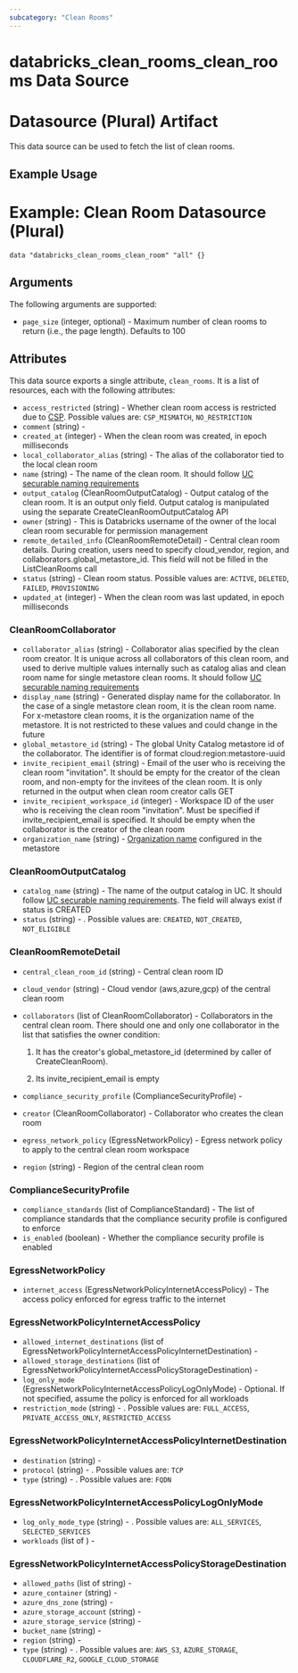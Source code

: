 ```yaml
---
subcategory: "Clean Rooms"
---
```

# databricks_clean_rooms_clean_rooms Data Source
# Datasource (Plural) Artifact

This data source can be used to fetch the list of clean rooms.

## Example Usage
# Example: Clean Room Datasource (Plural)

```hcl
data "databricks_clean_rooms_clean_room" "all" {}
```

## Arguments
The following arguments are supported:
* `page_size` (integer, optional) - Maximum number of clean rooms to return (i.e., the page length). Defaults to 100



## Attributes
This data source exports a single attribute, `clean_rooms`. It is a list of resources, each with the following attributes:
* `access_restricted` (string) - Whether clean room access is restricted due to [CSP](https://docs.databricks.com/en/security/privacy/security-profile.html). Possible values are: `CSP_MISMATCH`, `NO_RESTRICTION`
* `comment` (string) - 
* `created_at` (integer) - When the clean room was created, in epoch milliseconds
* `local_collaborator_alias` (string) - The alias of the collaborator tied to the local clean room
* `name` (string) - The name of the clean room.
  It should follow [UC securable naming requirements](https://docs.databricks.com/en/data-governance/unity-catalog/index.html#securable-object-naming-requirements)
* `output_catalog` (CleanRoomOutputCatalog) - Output catalog of the clean room. It is an output only field. Output catalog is manipulated
  using the separate CreateCleanRoomOutputCatalog API
* `owner` (string) - This is Databricks username of the owner of the local clean room securable for permission management
* `remote_detailed_info` (CleanRoomRemoteDetail) - Central clean room details. During creation, users need to specify
  cloud_vendor, region, and collaborators.global_metastore_id.
  This field will not be filled in the ListCleanRooms call
* `status` (string) - Clean room status. Possible values are: `ACTIVE`, `DELETED`, `FAILED`, `PROVISIONING`
* `updated_at` (integer) - When the clean room was last updated, in epoch milliseconds

### CleanRoomCollaborator
* `collaborator_alias` (string) - Collaborator alias specified by the clean room creator. It is unique across all collaborators of this clean room, and used to derive
  multiple values internally such as catalog alias and clean room name for single metastore clean rooms.
  It should follow [UC securable naming requirements](https://docs.databricks.com/en/data-governance/unity-catalog/index.html#securable-object-naming-requirements)
* `display_name` (string) - Generated display name for the collaborator. In the case of a single metastore clean room, it is the clean
  room name. For x-metastore clean rooms, it is the organization name of the metastore. It is not restricted to
  these values and could change in the future
* `global_metastore_id` (string) - The global Unity Catalog metastore id of the collaborator. The identifier is of format cloud:region:metastore-uuid
* `invite_recipient_email` (string) - Email of the user who is receiving the clean room "invitation". It should be empty
  for the creator of the clean room, and non-empty for the invitees of the clean room.
  It is only returned in the output when clean room creator calls GET
* `invite_recipient_workspace_id` (integer) - Workspace ID of the user who is receiving the clean room "invitation". Must be specified if
  invite_recipient_email is specified.
  It should be empty when the collaborator is the creator of the clean room
* `organization_name` (string) - [Organization name](:method:metastores/list#metastores-delta_sharing_organization_name)
  configured in the metastore

### CleanRoomOutputCatalog
* `catalog_name` (string) - The name of the output catalog in UC.
  It should follow [UC securable naming requirements](https://docs.databricks.com/en/data-governance/unity-catalog/index.html#securable-object-naming-requirements).
  The field will always exist if status is CREATED
* `status` (string) - . Possible values are: `CREATED`, `NOT_CREATED`, `NOT_ELIGIBLE`

### CleanRoomRemoteDetail
* `central_clean_room_id` (string) - Central clean room ID
* `cloud_vendor` (string) - Cloud vendor (aws,azure,gcp) of the central clean room
* `collaborators` (list of CleanRoomCollaborator) - Collaborators in the central clean room. There should one and only one collaborator
  in the list that satisfies the owner condition:
  
  1. It has the creator's global_metastore_id (determined by caller of CreateCleanRoom).
  
  2. Its invite_recipient_email is empty
* `compliance_security_profile` (ComplianceSecurityProfile) - 
* `creator` (CleanRoomCollaborator) - Collaborator who creates the clean room
* `egress_network_policy` (EgressNetworkPolicy) - Egress network policy to apply to the central clean room workspace
* `region` (string) - Region of the central clean room

### ComplianceSecurityProfile
* `compliance_standards` (list of ComplianceStandard) - The list of compliance standards that the compliance security profile is configured to enforce
* `is_enabled` (boolean) - Whether the compliance security profile is enabled

### EgressNetworkPolicy
* `internet_access` (EgressNetworkPolicyInternetAccessPolicy) - The access policy enforced for egress traffic to the internet

### EgressNetworkPolicyInternetAccessPolicy
* `allowed_internet_destinations` (list of EgressNetworkPolicyInternetAccessPolicyInternetDestination) - 
* `allowed_storage_destinations` (list of EgressNetworkPolicyInternetAccessPolicyStorageDestination) - 
* `log_only_mode` (EgressNetworkPolicyInternetAccessPolicyLogOnlyMode) - Optional. If not specified, assume the policy is enforced for all workloads
* `restriction_mode` (string) - . Possible values are: `FULL_ACCESS`, `PRIVATE_ACCESS_ONLY`, `RESTRICTED_ACCESS`

### EgressNetworkPolicyInternetAccessPolicyInternetDestination
* `destination` (string) - 
* `protocol` (string) - . Possible values are: `TCP`
* `type` (string) - . Possible values are: `FQDN`

### EgressNetworkPolicyInternetAccessPolicyLogOnlyMode
* `log_only_mode_type` (string) - . Possible values are: `ALL_SERVICES`, `SELECTED_SERVICES`
* `workloads` (list of ) - 

### EgressNetworkPolicyInternetAccessPolicyStorageDestination
* `allowed_paths` (list of string) - 
* `azure_container` (string) - 
* `azure_dns_zone` (string) - 
* `azure_storage_account` (string) - 
* `azure_storage_service` (string) - 
* `bucket_name` (string) - 
* `region` (string) - 
* `type` (string) - . Possible values are: `AWS_S3`, `AZURE_STORAGE`, `CLOUDFLARE_R2`, `GOOGLE_CLOUD_STORAGE`